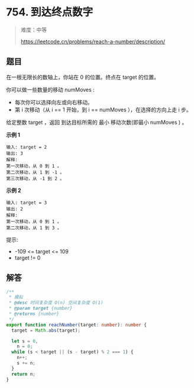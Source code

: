 # 754. 到达终点数字

> 难度：中等
>
> https://leetcode.cn/problems/reach-a-number/description/

## 题目

在一根无限长的数轴上，你站在 0 的位置。终点在 target 的位置。

你可以做一些数量的移动 numMoves :

- 每次你可以选择向左或向右移动。
- 第 i 次移动（从 i == 1 开始，到 i == numMoves ），在选择的方向上走 i 步。

给定整数 target ，返回 到达目标所需的 最小 移动次数(即最小 numMoves ) 。

**示例 1**

```
输入: target = 2
输出: 3
解释:
第一次移动，从 0 到 1 。
第二次移动，从 1 到 -1 。
第三次移动，从 -1 到 2 。
```

**示例 2**

```
输入: target = 3
输出: 2
解释:
第一次移动，从 0 到 1 。
第二次移动，从 1 到 3 。
```

提示:

- -109 <= target <= 109
- target != 0

## 解答

```typescript
/**
 * 模拟
 * @desc 时间复杂度 O(n) 空间复杂度 O(1)
 * @param target {number}
 * @returns {number}
 */
export function reachNumber(target: number): number {
  target = Math.abs(target);

  let s = 0,
    n = 0;
  while (s < target || (s - target) % 2 === 1) {
    n++;
    s += n;
  }
  return n;
}
```
